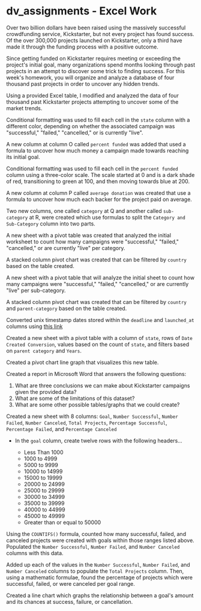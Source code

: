 # dv_assignments - Excel Work

Over two billion dollars have been raised using the massively successful crowdfunding service, Kickstarter, but not every project has found success. Of the over 300,000 projects launched on Kickstarter, only a third have made it through the funding process with a positive outcome.

Since getting funded on Kickstarter requires meeting or exceeding the project's initial goal, many organizations spend months looking through past projects in an attempt to discover some trick to finding success. For this week's homework, you will organize and analyze a database of four thousand past projects in order to uncover any hidden trends.

Using a provided Excel table, I modified and analyzed the data of four thousand past Kickstarter projects attempting to uncover some of the market trends.

Conditional formatting was used to fill each cell in the `state` column with a different color, depending on whether the associated campaign was "successful," "failed," "cancelled," or is currently "live".

A new column at column O called `percent funded` was added that used a formula to uncover how much money a campaign made towards reaching its initial goal.

Conditional formatting was used to fill each cell in the `percent funded` column using a three-color scale. The scale started at 0 and is a dark shade of red, transitioning to green at 100, and then moving towards blue at 200.

A new column at column P called `average donation` was created that use a formula to uncover how much each backer for the project paid on average.

Two new columns, one called `category` at Q and another called `sub-category` at R, were created which use formulas to split the `Category and Sub-Category` column into two parts.

A new sheet with a pivot table was created that analyzed the initial worksheet to count how many campaigns were "successful," "failed," "cancelled," or are currently "live" per category.

A stacked column pivot chart was created that can be filtered by `country` based on the table created.

A new sheet with a pivot table that will analyze the initial sheet to count how many campaigns were "successful," "failed," "cancelled," or are currently "live" per sub-category.

A stacked column pivot chart was created that can be filtered by `country` and `parent-category` based on the table created.

Converted unix timestamp dates stored within the `deadline` and `launched_at` columns using [this link](http://spreadsheetpage.com/index.php/tip/converting_unix_timestamps/) 

Created a new sheet with a pivot table with a column of `state`, rows of `Date Created Conversion`, values based on the count of `state`, and filters based on `parent category` and `Years`.

Created a pivot chart line graph that visualizes this new table.

Created a report in Microsoft Word that answers the following questions:

1. What are three conclusions we can make about Kickstarter campaigns given the provided data?
2. What are some of the limitations of this dataset?
3. What are some other possible tables/graphs that we could create?

Created a new sheet with 8 columns: `Goal`, `Number Successful`, `Number Failed`, `Number Canceled`, `Total Projects`, `Percentage Successful`, `Percentage Failed`, and `Percentage Canceled`

  * In the `goal` column, create twelve rows with the following headers...

    * Less Than 1000
    * 1000 to 4999
    * 5000 to 9999
    * 10000 to 14999
    * 15000 to 19999
    * 20000 to 24999
    * 25000 to 29999
    * 30000 to 34999
    * 35000 to 39999
    * 40000 to 44999
    * 45000 to 49999
    * Greater than or equal to 50000

Using the `COUNTIFS()` formula, counted how many successful, failed, and canceled projects were created with goals within those ranges listed above. Populated the `Number Successful`, `Number Failed`, and `Number Canceled` columns with this data.

Added up each of the values in the `Number Successful`, `Number Failed`, and `Number Canceled` columns to populate the `Total Projects` column. Then, using a mathematic formulae, found the percentage of projects which were successful, failed, or were canceled per goal range.

Created a line chart which graphs the relationship between a goal's amount and its chances at success, failure, or cancellation.

